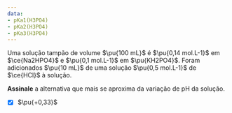 ```yaml
---
data:
- pKa1(H3PO4)
- pKa2(H3PO4)
- pKa3(H3PO4)
---
```


Uma solução tampão de volume $\pu{100 mL}$ é $\pu{0,14 mol.L-1}$ em $\ce{Na2HPO4}$ e $\pu{0,1 mol.L-1}$ em $\pu{KH2PO4}$. Foram adicionados $\pu{10 mL}$ de uma solução $\pu{0,5 mol.L-1}$ de $\ce{HCl}$ à solução.

**Assinale** a alternativa que mais se aproxima da variação de pH da solução.

- [x] $\pu{+0,33}$
